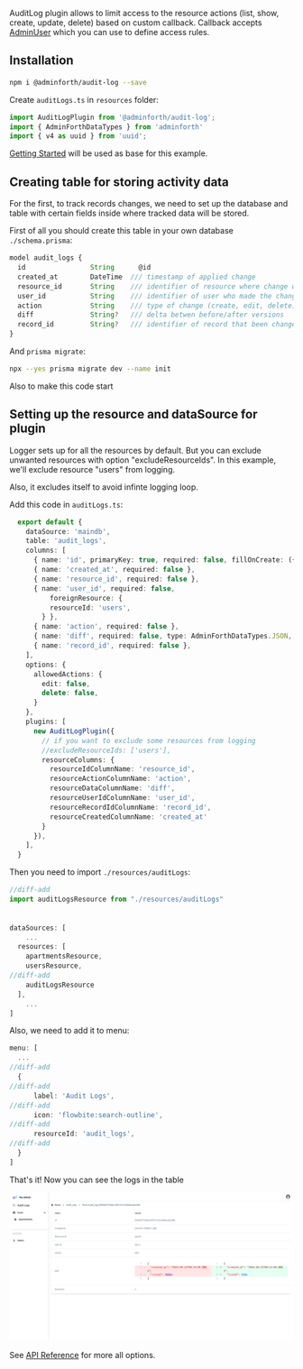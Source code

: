 
AuditLog plugin allows to limit access to the resource actions (list, show, create, update, delete) based on custom callback.
Callback accepts [AdminUser](/docs/api/types/AdminForthConfig/type-aliases/AdminUser/) which you can use to define access rules.


## Installation


```bash
npm i @adminforth/audit-log --save
```

Create `auditLogs.ts` in `resources` folder:

```ts title="./resources/auditLogs.ts"
import AuditLogPlugin from '@adminforth/audit-log';
import { AdminForthDataTypes } from 'adminforth'
import { v4 as uuid } from 'uuid';
```

[Getting Started](<../001-gettingStarted.md>) will be used as base for this example.


## Creating table for storing activity data
For the first, to track records changes, we need to set up the database and table with certain fields inside where tracked data will be stored.

First of all you should create this table in your own database `./schema.prisma`:

```ts title='./schema.prisma'
model audit_logs {
  id                String      @id
  created_at        DateTime  /// timestamp of applied change
  resource_id       String    /// identifier of resource where change were applied
  user_id           String    /// identifier of user who made the changes
  action            String    /// type of change (create, edit, delete)
  diff              String?   /// delta betwen before/after versions
  record_id         String?   /// identifier of record that been changed
}
```

And `prisma migrate`:

```bash
npx --yes prisma migrate dev --name init
```

Also to make this code start 

## Setting up the resource and dataSource for plugin
Logger sets up for all the resources by default. But you can exclude unwanted resources with option "excludeResourceIds". In this example, we'll exclude resource "users" from logging.

Also, it excludes itself to avoid infinte logging loop.

Add this code in `auditLogs.ts`:

```ts title='./resources/auditLogs.ts'
  export default {
    dataSource: 'maindb', 
    table: 'audit_logs',
    columns: [
      { name: 'id', primaryKey: true, required: false, fillOnCreate: ({initialRecord}: any) => uuid() },
      { name: 'created_at', required: false },
      { name: 'resource_id', required: false },
      { name: 'user_id', required: false, 
          foreignResource: {
          resourceId: 'users',
        } },
      { name: 'action', required: false },
      { name: 'diff', required: false, type: AdminForthDataTypes.JSON, showIn: ['show'] },
      { name: 'record_id', required: false },
    ],
    options: {
      allowedActions: {
        edit: false,
        delete: false,
      }
    },
    plugins: [
      new AuditLogPlugin({
        // if you want to exclude some resources from logging
        //excludeResourceIds: ['users'],
        resourceColumns: {
          resourceIdColumnName: 'resource_id',
          resourceActionColumnName: 'action',
          resourceDataColumnName: 'diff',
          resourceUserIdColumnName: 'user_id',
          resourceRecordIdColumnName: 'record_id',
          resourceCreatedColumnName: 'created_at'
        }
      }),
    ],
  }
```

Then you need to import `./resources/auditLogs`:

```ts title="./index.ts"
//diff-add
import auditLogsResource from "./resources/auditLogs"


dataSources: [
    ...
  resources: [
    apartmentsResource,
    usersResource,
//diff-add
    auditLogsResource
  ],
    ...
]
```

Also, we need to add it to menu:
```ts
menu: [
  ...
//diff-add
  {
//diff-add
      label: 'Audit Logs',
//diff-add
      icon: 'flowbite:search-outline',
//diff-add
      resourceId: 'audit_logs',
//diff-add
  }
]
```

That's it! Now you can see the logs in the table 

![alt text](AuditLog.png)

See [API Reference](/docs/api/plugins/audit-log/types/type-aliases/PluginOptions.md) for more all options.
